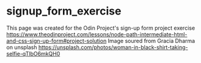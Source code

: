 # signup_form_exercise
This page was created for the Odin Project's sign-up form project exercise https://www.theodinproject.com/lessons/node-path-intermediate-html-and-css-sign-up-form#project-solution
Image soured from Gracia Dharma on unsplash https://unsplash.com/photos/woman-in-black-shirt-taking-selfie-qTlbO6mkQH0
